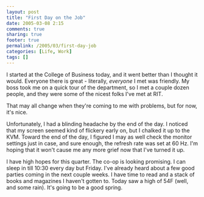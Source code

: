 ```yaml
---
layout: post
title: "First Day on the Job"
date: 2005-03-08 2:15
comments: true
sharing: true
footer: true
permalink: /2005/03/first-day-job
categories: [Life, Work]
tags: []
---
```

I started at the College of Business today, and it went better than I thought it would.  Everyone there is great - literally, <i>everyone</i> I met was friendly.  My boss took me on a quick tour of the department, so I met a couple dozen people, and they were some of the nicest folks I've met at RIT.

That may all change when they're coming to me with problems, but for now, it's nice.

Unfortunately, I had a blinding headache by the end of the day.  I noticed that my screen seemed kind of flickery early on, but I chalked it up to the KVM.  Toward the end of the day, I figured I may as well check the monitor settings just in case, and sure enough, the refresh rate was set at 60 Hz.  I'm hoping that it won't cause me any more grief now that I've turned it up.

I have high hopes for this quarter.  The co-op is looking promising.  I can sleep in till 10:30 every day but Friday.  I've already heard about a few good parties coming in the next couple weeks.  I have time to read and a stack of books and magazines I haven't gotten to.  Today saw a high of 54F (well, and some rain).  It's going to be a good spring.
